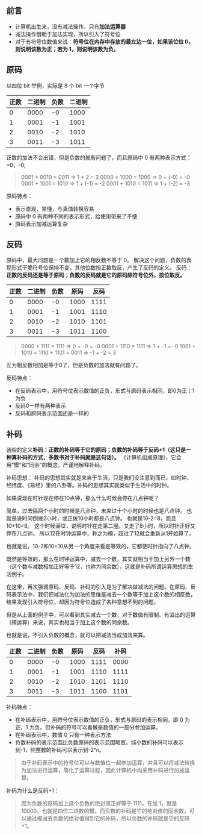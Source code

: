 ## 前言

- 计算机出生来，没有减法操作，只有**加法运算器**
- 减法操作借助于加法实现，所以引入了符号位
- 对于有符号位数值来说：**符号位在内存中存放的最左边一位，如果该位位 0，则说明该数为正；若为 1，则说明该数为负。**

## 原码

以四位 bit 举例，实际是 8 个 bit 一个字节

| 正数 | 二进制 | 负数 | 二进制 |
| ---- | ------ | ---- | ------ |
| 0    | 0000   | -0   | 1000   |
| 1    | 0001   | -1   | 1001   |
| 2    | 0010   | -2   | 1010   |
| 3    | 0011   | -3   | 1011   |

正数的加法不会出错，但是负数的就有问题了，而且原码中 0 有两种表示方式：+0，-0;

> 0001 + 0010 = 0011 => 1 + 2 = 3
> 0000 + 1000 = 1000 => 0 + (-0) = -0
> 0001 + 1001 = 1010 => 1 + (-1) = -2
> 0001 + 1010 = 1011 => 1 + (-2) = -3

原码特点：

- 表示直观、易懂，与真值转换容易
- 原码中 0 有两种不同的表示形式，给使用带来了不便
- 原码表示加减运算复杂

## 反码

原码中，最大问题是一个数加上它的相反数不等于 0。
解决这个问题，负数的表现形式干脆符号位保持不变，其他位数按正数取反，产生了反码的定义。
反码：**正数的反码还是等于原码；负数的反码就是它的原码除符号位外，按位取反。**

| 正数 | 二进制 | 负数 | 原码 | 反码 |
| ---- | ------ | ---- | ---- | ---- |
| 0    | 0000   | -0   | 1000 | 1111 |
| 1    | 0001   | -1   | 1001 | 1110 |
| 2    | 0010   | -2   | 1010 | 1101 |
| 3    | 0011   | -3   | 1011 | 1100 |

> 0000 + 1111 = 1111 => 0 + -0 = -0
> 0001 + 1110 = 1111 => 1 + -1 = -0
> 1001 + 1010 = 1110 + 1101 = 0011 => -1 + -2 = 3

互为相反数相加是等于0了，但是负数的加法就有问题了。

反码特点：
+ 在反码表示中，用符号位表示数值的正负，形式与原码表示相同，即0为正；1为负
+ 反码0一样有两种表示
+ 反码和原码表示范围还是一样的

## 补码
通俗的定义**补码：正数的补码等于它的原码；负数的补码等于反码+1（这只是一种算补码的方式，多数书对于补码就是这句话）。**
《计算机组成原理》，它会用“模”和“同余”的概念，严谨地解释补码。

补码思想：
补码的思想其实就是来自于生活，只是我们没注意到而已，如时钟、经纬度、《易经》里的八卦等。补码的思想其实就类似于生活中的时钟。

如果说现在时针现在停在10点钟，那么什么时候会停在八点钟呢？

简单，过去隔两个小时的时候是八点钟，未来过十个小时的时候也是八点钟。
也就是说时间倒拨2小时，或正拨10小时都是八点钟。
也就是10-2=8，而且10+10=8。
这个时候满12，说明时针在走第二圈，又走了8小时，所以时针正好又停在八点钟。
所以12在时钟运算中，称之为模，超过了12就会重新从1开始算了。

也就是说，10-2和10+10从另一个角度来看是等效的，它都使时针指向了八点钟。

既然是等效的，那么在时钟运算中，减去一个数，其实就相当于加上另外一个数（这个数与减数相加正好等于12，也称为同余数），这就是补码所谓运算思想的生活例子。

在这里，再次强调原码、反码、补码的引入是为了解决做减法的问题。在原码、反码表示法中，我们把减法化为加法的思维是减去一个数等于加上这个数的相反数，结果发现引入符号位，却因为符号位造成了各种意想不到的问题。

但是从上面的例子中，可以看到其实减去一个数，对于数值有限制、有溢出的运算（模运算）来说，其实也相当于加上这个数的同余数。

也就是说，不引入负数的概念，就可以把减法当成加法来算。

| 正数 | 二进制 | 负数 | 原码 | 反码 | 补码 |
| ---- | ------ | ---- | ---- | ---- | ---- |
| 0    | 0000   | -0   | 1000 | 1111 | 0000 |
| 1    | 0001   | -1   | 1001 | 1110 | 1111 |
| 2    | 0010   | -2   | 1010 | 1101 | 1110 |
| 3    | 0011   | -3   | 1011 | 1100 | 1101 |

补码特点：

- 在补码表示中，用符号位表示数值的正负，形式与原码的表示相同，即 0 为正，1 为负。但补码的符号可以看做是数值的一部分参加运算。
- 在补码表示中，数值 0 只有一种表示方法
- 负数补码的表示范围比负数原码的表示范围略宽。纯小数的补码可以表示到-1，纯整数的补码可以表示到-2^n。

> 由于补码表示中的符号位可以与数值位一起参加运算，并且可以将减法转换为加法进行运算，简化了运算过程，因此计算机中均采用补码进行加减运算。

补码为什么是反码+1：

> 因为负数的反码加上这个负数的绝对值正好等于 1111，在加 1，就是 10000，也就是四位二进数的模，而负数的补码是它的绝对值的同余数，可以通过模减去负数的绝对值得到它的补码，所以负数的补码就是它的反码+1。